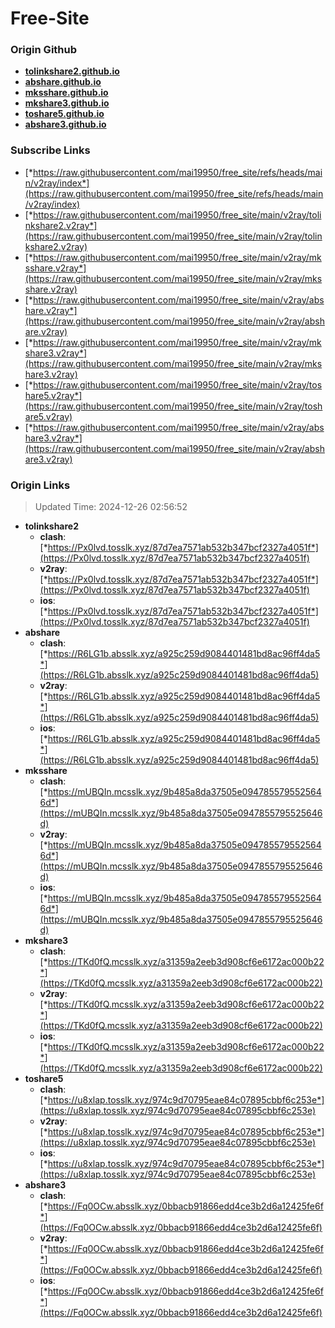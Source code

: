 # Free-Site

### Origin Github

- [**tolinkshare2.github.io**](https://github.com/tolinkshare2/tolinkshare2.github.io)
- [**abshare.github.io**](https://github.com/abshare/abshare.github.io)
- [**mksshare.github.io**](https://github.com/mksshare/mksshare.github.io)
- [**mkshare3.github.io**](https://github.com/mkshare3/mkshare3.github.io)
- [**toshare5.github.io**](https://github.com/toshare5/toshare5.github.io)
- [**abshare3.github.io**](https://github.com/abshare3/abshare3.github.io)

### Subscribe Links

- [*https://raw.githubusercontent.com/mai19950/free_site/refs/heads/main/v2ray/index*](https://raw.githubusercontent.com/mai19950/free_site/refs/heads/main/v2ray/index)
- [*https://raw.githubusercontent.com/mai19950/free_site/main/v2ray/tolinkshare2.v2ray*](https://raw.githubusercontent.com/mai19950/free_site/main/v2ray/tolinkshare2.v2ray)
- [*https://raw.githubusercontent.com/mai19950/free_site/main/v2ray/mksshare.v2ray*](https://raw.githubusercontent.com/mai19950/free_site/main/v2ray/mksshare.v2ray)
- [*https://raw.githubusercontent.com/mai19950/free_site/main/v2ray/abshare.v2ray*](https://raw.githubusercontent.com/mai19950/free_site/main/v2ray/abshare.v2ray)
- [*https://raw.githubusercontent.com/mai19950/free_site/main/v2ray/mkshare3.v2ray*](https://raw.githubusercontent.com/mai19950/free_site/main/v2ray/mkshare3.v2ray)
- [*https://raw.githubusercontent.com/mai19950/free_site/main/v2ray/toshare5.v2ray*](https://raw.githubusercontent.com/mai19950/free_site/main/v2ray/toshare5.v2ray)
- [*https://raw.githubusercontent.com/mai19950/free_site/main/v2ray/abshare3.v2ray*](https://raw.githubusercontent.com/mai19950/free_site/main/v2ray/abshare3.v2ray)

### Origin Links

> Updated Time: 2024-12-26 02:56:52

- **tolinkshare2**
  - **clash**: [*https://Px0lvd.tosslk.xyz/87d7ea7571ab532b347bcf2327a4051f*](https://Px0lvd.tosslk.xyz/87d7ea7571ab532b347bcf2327a4051f)
  - **v2ray**: [*https://Px0lvd.tosslk.xyz/87d7ea7571ab532b347bcf2327a4051f*](https://Px0lvd.tosslk.xyz/87d7ea7571ab532b347bcf2327a4051f)
  - **ios**: [*https://Px0lvd.tosslk.xyz/87d7ea7571ab532b347bcf2327a4051f*](https://Px0lvd.tosslk.xyz/87d7ea7571ab532b347bcf2327a4051f)
- **abshare**
  - **clash**: [*https://R6LG1b.absslk.xyz/a925c259d9084401481bd8ac96ff4da5*](https://R6LG1b.absslk.xyz/a925c259d9084401481bd8ac96ff4da5)
  - **v2ray**: [*https://R6LG1b.absslk.xyz/a925c259d9084401481bd8ac96ff4da5*](https://R6LG1b.absslk.xyz/a925c259d9084401481bd8ac96ff4da5)
  - **ios**: [*https://R6LG1b.absslk.xyz/a925c259d9084401481bd8ac96ff4da5*](https://R6LG1b.absslk.xyz/a925c259d9084401481bd8ac96ff4da5)
- **mksshare**
  - **clash**: [*https://mUBQIn.mcsslk.xyz/9b485a8da37505e0947855795525646d*](https://mUBQIn.mcsslk.xyz/9b485a8da37505e0947855795525646d)
  - **v2ray**: [*https://mUBQIn.mcsslk.xyz/9b485a8da37505e0947855795525646d*](https://mUBQIn.mcsslk.xyz/9b485a8da37505e0947855795525646d)
  - **ios**: [*https://mUBQIn.mcsslk.xyz/9b485a8da37505e0947855795525646d*](https://mUBQIn.mcsslk.xyz/9b485a8da37505e0947855795525646d)
- **mkshare3**
  - **clash**: [*https://TKd0fQ.mcsslk.xyz/a31359a2eeb3d908cf6e6172ac000b22*](https://TKd0fQ.mcsslk.xyz/a31359a2eeb3d908cf6e6172ac000b22)
  - **v2ray**: [*https://TKd0fQ.mcsslk.xyz/a31359a2eeb3d908cf6e6172ac000b22*](https://TKd0fQ.mcsslk.xyz/a31359a2eeb3d908cf6e6172ac000b22)
  - **ios**: [*https://TKd0fQ.mcsslk.xyz/a31359a2eeb3d908cf6e6172ac000b22*](https://TKd0fQ.mcsslk.xyz/a31359a2eeb3d908cf6e6172ac000b22)
- **toshare5**
  - **clash**: [*https://u8xlap.tosslk.xyz/974c9d70795eae84c07895cbbf6c253e*](https://u8xlap.tosslk.xyz/974c9d70795eae84c07895cbbf6c253e)
  - **v2ray**: [*https://u8xlap.tosslk.xyz/974c9d70795eae84c07895cbbf6c253e*](https://u8xlap.tosslk.xyz/974c9d70795eae84c07895cbbf6c253e)
  - **ios**: [*https://u8xlap.tosslk.xyz/974c9d70795eae84c07895cbbf6c253e*](https://u8xlap.tosslk.xyz/974c9d70795eae84c07895cbbf6c253e)
- **abshare3**
  - **clash**: [*https://Fq0OCw.absslk.xyz/0bbacb91866edd4ce3b2d6a12425fe6f*](https://Fq0OCw.absslk.xyz/0bbacb91866edd4ce3b2d6a12425fe6f)
  - **v2ray**: [*https://Fq0OCw.absslk.xyz/0bbacb91866edd4ce3b2d6a12425fe6f*](https://Fq0OCw.absslk.xyz/0bbacb91866edd4ce3b2d6a12425fe6f)
  - **ios**: [*https://Fq0OCw.absslk.xyz/0bbacb91866edd4ce3b2d6a12425fe6f*](https://Fq0OCw.absslk.xyz/0bbacb91866edd4ce3b2d6a12425fe6f)
